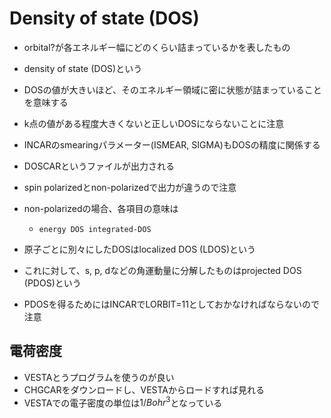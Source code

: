 # Density of state (DOS)
* orbital?が各エネルギー幅にどのくらい詰まっているかを表したもの
* density of state (DOS)という
* DOSの値が大きいほど、そのエネルギー領域に密に状態が詰まっていることを意味する
* k点の値がある程度大きくないと正しいDOSにならないことに注意
* INCARのsmearingパラメーター(ISMEAR, SIGMA)もDOSの精度に関係する

* DOSCARというファイルが出力される
* spin polarizedとnon-polarizedで出力が違うので注意
* non-polarizedの場合、各項目の意味は
  * `energy DOS integrated-DOS`
* 原子ごとに別々にしたDOSはlocalized DOS (LDOS)という
* これに対して、s, p, dなどの角運動量に分解したものはprojected DOS (PDOS)という
* PDOSを得るためにはINCARでLORBIT=11としておかなければならないので注意

## 電荷密度
* VESTAとうプログラムを使うのが良い
* CHGCARをダウンロードし、VESTAからロードすれば見れる
* VESTAでの電子密度の単位は$1/Bohr^3$となっている
